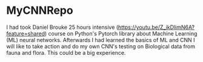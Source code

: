 # MyCNNRepo
I had took Daniel Brouke 25 hours intensive (https://youtu.be/Z_ikDlimN6A?feature=shared) course on Python's Pytorch library about Machine Learning (ML) neural networks. Afterwards I had learned the basics of ML and CNN I will like to take action and do my own CNN's testing on Biological data from fauna and flora. This could be a big experience.
